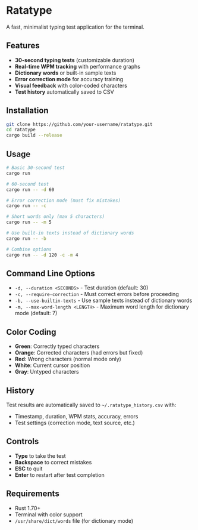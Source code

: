 # Ratatype

A fast, minimalist typing test application for the terminal.

## Features

- **30-second typing tests** (customizable duration)
- **Real-time WPM tracking** with performance graphs
- **Dictionary words** or built-in sample texts
- **Error correction mode** for accuracy training
- **Visual feedback** with color-coded characters
- **Test history** automatically saved to CSV

## Installation

```bash
git clone https://github.com/your-username/ratatype.git
cd ratatype
cargo build --release
```

## Usage

```bash
# Basic 30-second test
cargo run

# 60-second test
cargo run -- -d 60

# Error correction mode (must fix mistakes)
cargo run -- -c

# Short words only (max 5 characters)
cargo run -- -m 5

# Use built-in texts instead of dictionary words
cargo run -- -b

# Combine options
cargo run -- -d 120 -c -m 4
```

## Command Line Options

- `-d, --duration <SECONDS>` - Test duration (default: 30)
- `-c, --require-correction` - Must correct errors before proceeding
- `-b, --use-builtin-texts` - Use sample texts instead of dictionary words
- `-m, --max-word-length <LENGTH>` - Maximum word length for dictionary mode (default: 7)

## Color Coding

- **Green**: Correctly typed characters
- **Orange**: Corrected characters (had errors but fixed)
- **Red**: Wrong characters (normal mode only)
- **White**: Current cursor position
- **Gray**: Untyped characters

## History

Test results are automatically saved to `~/.ratatype_history.csv` with:
- Timestamp, duration, WPM stats, accuracy, errors
- Test settings (correction mode, text source, etc.)

## Controls

- **Type** to take the test
- **Backspace** to correct mistakes
- **ESC** to quit
- **Enter** to restart after test completion

## Requirements

- Rust 1.70+
- Terminal with color support
- `/usr/share/dict/words` file (for dictionary mode)
